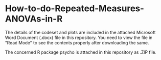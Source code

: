 # How-to-do-Repeated-Measures-ANOVAs-in-R

The details of the codeset and plots are included in the attached Microsoft Word Document (.docx) file in this repository. 
You need to view the file in "Read Mode" to see the contents properly after downloading the same.

The concerned R package psycho is attached in this repository as .ZIP file.
